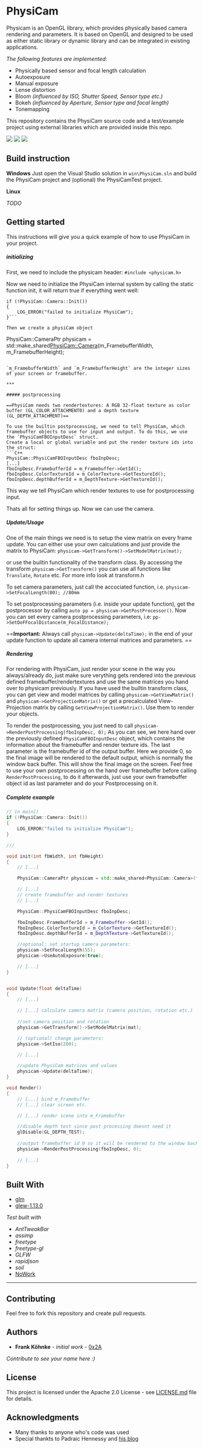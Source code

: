 # PhysiCam


Physicam is an OpenGL library, which provides physically based camera rendering and parameters. It is based on OpenGL and designed to be used as either static library or dynamic library and can be integrated in existing applications.

*The following features are implemented:*
* Physically based sensor and focal length calculation
* Autoexposure
* Manual exposure
* Lense distortion
* Bloom *(influenced by ISO, Shutter Speed, Sensor type etc.)*
* Bokeh *(influenced by Aperture, Sensor type and focal length)*
* Tonemapping

This repository contains the PhysiCam source code and a test/example project using external libraries which are provided inside this repo.


![](doc/screenshot_1.JPG)
![](doc/screenshot_2.JPG)
![](doc/screenshot_3.JPG)

## Build instruction

**Windows**
Just open the Visual Studio solution in `win\PhysiCam.sln` and build the PhysiCam project and (optional) the PhysiCamTest project.


**Linux**

*TODO*

## Getting started

This instructions will give you a quick example of how to use PhysiCam in your project.

##### initializing

First, we need to include the physicam header:
`#include <physicam.h>`

Now we need to initialize the PhysiCam internal system by calling the static function init, it will return true if everything went well:
```
if (!PhysiCam::Camera::Init())
{
	LOG_ERROR("failed to initialize PhysiCam");
}```

Then we create a physiCam object
```
PhysiCam::CameraPtr physicam = std::make_shared<PhysiCam::Camera>(m_FramebufferWidth, m_FramebufferHeight);
```

`m_FramebufferWidth` and `m_FramebufferHeight` are the integer sizes of your screen or framebuffer.

***

##### postprocessing

==PhysiCam needs two rendertextures: A RGB 32-float texture as color buffer (GL_COLOR_ATTACHMENT0) and a depth texture (GL_DEPTH_ATTACHMENT)==

To use the builtin postprocessing, we need to tell PhysiCam, which framebuffer objects to use for input and output. To do this, we use the `PhysiCamFBOInputDesc` struct.
Create a local or global variable and put the render texture ids into the struct:
```C++
PhysiCam::PhysiCamFBOInputDesc fboInpDesc;
[...]
fboInpDesc.FramebufferId = m_Framebuffer->GetId();
fboInpDesc.ColorTextureId = m_ColorTexture->GetTextureId();
fboInpDesc.depthBufferId = m_DepthTexture->GetTextureId();
```
This way we tell PhysiCam which render textures to use for postprocessing input.

Thats all for setting things up. Now we can use the camera.

##### Update/Usage

One of the main things we need is to setup the view matrix on every frame update. You can either use your own calculations and just provide the matrix to PhysiCam:
`physicam->GetTransform()->SetModelMatrix(mat);`

or use the builtin functionality of the transform class. By accessing the transform `physicam->GetTransform()` you can use all functions like `Translate`, `Rotate` etc. For more info look at transform.h

To set camera parameters, just call the accociated function, i.e. `physicam->SetFocalLength(80); //80mm`

To set postprocessing parameters (i.e. inside your update function), get the postprocessor by calling `auto pp = physicam->GetPostProcessor()`. Now you can set every camera postprocessing parameters, i.e: `pp->SetDoFFocalDistance(m_FocalDistance);`

==**Important:** Always call `physicam->Update(deltaTime);` in the end of your update function to update all camera internal matrices and parameters. ==


##### Rendering

For rendering with PhysiCam, just render your scene in the way you always/already do, just make sure verything gets rendered into the previous defined framebuffer/rendertextures and use the same matrices you hand over to physicam previously.
If you have used the builtin transform class, you can get view and model matrices by calling `physicam->GetViewMatrix()` and `physicam->GetProjectionMatrix()` or get a precalculated View-Projection matrix by calling `GetViewProjectionMatrix()`. Use them to render your objects.

To render the postprocessing, you just need to call `physicam->RenderPostProcessing(fboInpDesc, 0);`
As you can see, we here hand over the previously defined `PhysiCamFBOInputDesc` object, which contains the information about the framebuffer and render texture ids.
The last parameter is the framebuffer id of the output buffer. Here we provide 0, so the final image will be rendered to the default output, which is normally the window back buffer. This will show the final image on the screen.
Feel free to use your own postprocessing on the hand over framebuffer before calling `RenderPostProcessing`, to do it afterwards, just use your own framebuffer object id as last parameter and do your Postprocessing on it.

##### Complete example

```C++
// in main()
if (!PhysiCam::Camera::Init())
{
	LOG_ERROR("failed to initialize PhysiCam");
}

///

void init(int fbWidth, int fbHeight)
{
    // [...]

    PhysiCam::CameraPtr physicam = std::make_shared<PhysiCam::Camera>(fbWidth, fbHeight);

    // [...]
    // create framebuffer and render textures
    // [...]

    PhysiCam::PhysiCamFBOInputDesc fboInpDesc;

    fboInpDesc.FramebufferId = m_Framebuffer->GetId();
    fboInpDesc.ColorTextureId = m_ColorTexture->GetTextureId();
    fboInpDesc.depthBufferId = m_DepthTexture->GetTextureId();

	//optional: set startup camera parameters:
    physicam->SetFocalLength(55);
    physicam->UseAutoExposure(true);

    // [...]
}


void Update(float deltaTime)
{
	// [...]

    // [...] calculate camera matrix (camera position, rotation etc.)
    
    //set camera position and rotation
    physicam->GetTransform()->SetModelMatrix(mat);

	// (optional) change parameters:
    physicam->SetIso(200);

	// [...]

	//update PhysiCam matrices and values
	physicam->Update(deltaTime);
}

void Render()
{
	// [...] bind m_Framebuffer
    // [...] clear screen etc.

    // [...] render scene into m_Framebuffer

	//disable depth test since post processing doesnt need it
	glDisable(GL_DEPTH_TEST);
    
    //output framebuffer id 0 so it will be rendered to the window back buffer
	physicam->RenderPostProcessing(fboInpDesc, 0);
    
    // [...]
}
```

## Built With

* [glm](http://glm.g-truc.net/0.9.8/index.html)
* [glew-1.13.0](http://glew.sourceforge.net/)

*Test built with*

* *AntTweakBar*
* *assimp*
* *freetype*
* *freetype-gl*
* *GLFW*
* *rapidjson*
* *soil*
* [NoWork](https://github.com/0x2A/NoWork)

***

## Contributing

Feel free to fork this repository and create pull requests.

## Authors

* **Frank Köhnke** - *initial work* - [0x2A](https://github.com/0x2A)

*Contribute to see your name here :)*

## License

This project is licensed under the Apache 2.0 License - see [LICENSE.md](LICENSE.md) file for details.

## Acknowledgments

* Many thanks to anyone who's code was used
* Special thankts to Padraic Hennessy and [his blog](https://placeholderart.wordpress.com)
